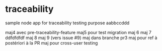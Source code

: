 # traceability
sample node app for traceability testing purpose aabbccddd

maj4 avec pre-traceability-feature
maj5 pour test migration
maj 6
maj 7 ddfdfdfdf
maj 8
maj 9 (vers issue #9)
maj dans branche pr3
maj pour ref à postériori à la PR
maj pour cross-user testing

